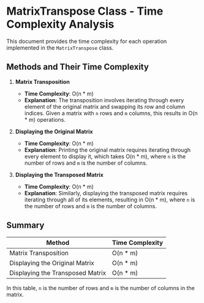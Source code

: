 # MatrixTranspose Class - Time Complexity Analysis

This document provides the time complexity for each operation implemented in the `MatrixTranspose` class.

## Methods and Their Time Complexity

1. **Matrix Transposition**
   - **Time Complexity**: O(n * m)
   - **Explanation**: The transposition involves iterating through every element of the original matrix and swapping its row and column indices. Given a matrix with `n` rows and `m` columns, this results in O(n * m) operations.

2. **Displaying the Original Matrix**
   - **Time Complexity**: O(n * m)
   - **Explanation**: Printing the original matrix requires iterating through every element to display it, which takes O(n * m), where `n` is the number of rows and `m` is the number of columns.

3. **Displaying the Transposed Matrix**
   - **Time Complexity**: O(n * m)
   - **Explanation**: Similarly, displaying the transposed matrix requires iterating through all of its elements, resulting in O(n * m), where `n` is the number of rows and `m` is the number of columns.

## Summary

| Method                           | Time Complexity |
| -------------------------------- | --------------- |
| Matrix Transposition             | O(n * m)        |
| Displaying the Original Matrix   | O(n * m)        |
| Displaying the Transposed Matrix | O(n * m)        |

In this table, `n` is the number of rows and `m` is the number of columns in the matrix.
